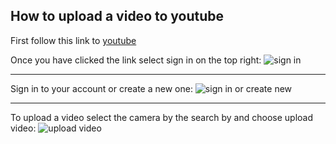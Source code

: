 ## How to upload a video to youtube

First follow this link to [youtube](https://www.youtube.com/)

Once you have clicked the link select sign in on the top right:
![sign in](https://github.com/tjs6f2/INFOTC2600Final/blob/master/sign%20in.png)

***

Sign in to your account or create a new one: 
![sign in or create new](https://github.com/tjs6f2/INFOTC2600Final/blob/master/create%20account.png)

***

To upload a video select the camera by the search by and choose upload video:
![upload video](https://github.com/tjs6f2/INFOTC2600Final/blob/master/upload%20video.png)
